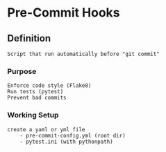 # Pre-Commit Hooks

## Definition

    Script that run automatically before "git commit"

### Purpose

    Enforce code style (Flake8)
    Run tests (pytest)
    Prevent bad commits

### Working Setup

    create a yaml or yml file
        - pre-commit-config.yml (root dir)
        - pytest.ini (with pythonpath)
